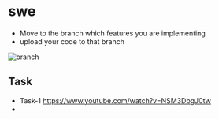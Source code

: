 # swe

* Move to the branch which features you are implementing
* upload your code to that branch

![branch](https://github.com/abdulmukit98/swe/blob/main/images/image.png) <br>


## Task

* Task-1 https://www.youtube.com/watch?v=NSM3DbgJ0tw
* 
